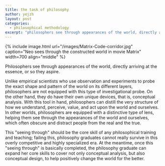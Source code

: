 ```yaml
---
title: the task of philosophy
author: yejzh 
layout: post
categories:
  - philosophical methodology
excerpt: "philosophers see through appearances of the world, directly arriving at the essence, or so they aspire"
---
```

{% include image.html url="/images/Matrix-Code-corridor.jpg" caption="Neo sees through the constructed world in movie Matrix" width=700 align="middle" %}

Philosophers see through appearances of the world, directly arriving at the essence, or so they aspire. 

Unlike empirical scientists who use observation and experiments to probe the exact shape and pattern of the world on its different layers, philosophers are not equipped with this type of investigational probe. On the other hand, they do have their own unique devices, that is, conceptual analysis. With this tool in hand, philosophers can distill the very structure of how we understand, perceive, value, and act upon the world and ourselves. In other worlds, philosophers are equipped with a distinctive type of lens, helping them see through the appearances of the world and ourselves, which often obscure and distract people from the real and the true.

This "seeing through" should be the core skill of any philosophical training and teaching; failing this, philosophy graduates cannot really survive in this overly competitive and highly specialized era. At the meantime, once this "seeing through" is basically completed, the philosophy graduate can expand her core skills to cover not only conceptual analysis, but also conceptual design, to help positively change the world for the better. 